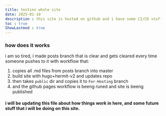 ```yaml
---
title: testinn whole site
date: 2025-01-19
description : this site is hosted on github and i have some CI/CD stuff and this is testing it. so, is it working?? 
toc : true
ShowLastmod : true
---
```


### how does it works
i am so tired,
i made posts branch that is clear and gets cleared every time someone pushes to it with workflow that:
1. copies all .md files from posts branch into master
1. build site with hugo+hermit-v2 and updates repo
1. then takes `public` dir and copies it to `For-Hosting` branch
1. and the github pages workflow is beeng runed and site is beeng published

#### i will be updating this file about how things work in here, and some future stuff that i will be doing on this site.
